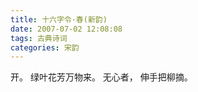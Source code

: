 ```yaml
---
title: 十六字令·春(新韵)
date: 2007-07-02 12:08:08
tags: 古典诗词
categories: 宋韵
---
```

开。
绿叶花芳万物来。
无心者，
伸手把柳摘。
